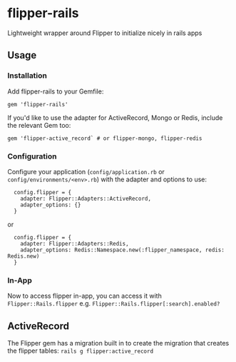 # flipper-rails

Lightweight wrapper around Flipper to initialize nicely in rails apps

## Usage

### Installation

Add flipper-rails to your Gemfile:

```
gem 'flipper-rails'
```

If you'd like to use the adapter for ActiveRecord, Mongo or Redis, include the relevant Gem too:

```
gem 'flipper-active_record` # or flipper-mongo, flipper-redis
```

### Configuration

Configure your application (`config/application.rb` or `config/environments/<env>.rb`) with the adapter and options to use:

```
  config.flipper = {
    adapter: Flipper::Adapters::ActiveRecord,
    adapter_options: {}
  }
```

or

```
  config.flipper = {
    adapter: Flipper::Adapters::Redis,
    adapter_options: Redis::Namespace.new(:flipper_namespace, redis: Redis.new)
  }
```

### In-App

Now to access flipper in-app, you can access it with `Flipper::Rails.flipper` e.g.  `Flipper::Rails.flipper[:search].enabled?`

## ActiveRecord

The Flipper gem has a migration built in to create the migration that creates the flipper tables: `rails g flipper:active_record`
